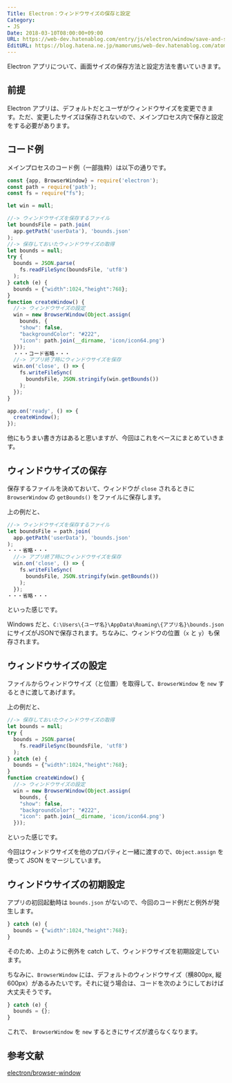 ```yaml
---
Title: Electron：ウィンドウサイズの保存と設定
Category:
- JS
Date: 2018-03-10T08:00:00+09:00
URL: https://web-dev.hatenablog.com/entry/js/electron/window/save-and-set-bounds
EditURL: https://blog.hatena.ne.jp/mamorums/web-dev.hatenablog.com/atom/entry/17391345971623223655
---
```


Electron アプリについて、画面サイズの保存方法と設定方法を書いていきます。


## 前提
Electron アプリは、デフォルトだとユーザがウィンドウサイズを変更できます。ただ、変更したサイズは保存されないので、メインプロセス内で保存と設定をする必要があります。


## コード例
メインプロセスのコード例（一部抜粋）は以下の通りです。

```javascript
const {app, BrowserWindow} = require('electron');
const path = require('path');
const fs = require("fs");

let win = null;

//-> ウィンドウサイズを保存するファイル
let boundsFile = path.join(
  app.getPath('userData'), 'bounds.json'
);
//-> 保存しておいたウィンドウサイズの取得
let bounds = null;
try {
  bounds = JSON.parse(
    fs.readFileSync(boundsFile, 'utf8')
  );
} catch (e) {
  bounds = {"width":1024,"height":768};
}
function createWindow() {
  //-> ウィンドウサイズの設定
  win = new BrowserWindow(Object.assign(
    bounds, {
    "show": false,
    "backgroundColor": "#222", 
    "icon": path.join(__dirname, 'icon/icon64.png')
  }));
  ・・・コード省略・・・
  //-> アプリ終了時にウィンドウサイズを保存
  win.on('close', () => { 
    fs.writeFileSync(
      boundsFile, JSON.stringify(win.getBounds())
    );
  });
}

app.on('ready', () => {
  createWindow();
});
```

他にもうまい書き方はあると思いますが、今回はこれをベースにまとめていきます。


## ウィンドウサイズの保存
保存するファイルを決めておいて、ウィンドウが `close` されるときに `BrowserWindow` の `getBounds()` をファイルに保存します。

上の例だと、

```javascript
//-> ウィンドウサイズを保存するファイル
let boundsFile = path.join(
  app.getPath('userData'), 'bounds.json'
);
・・・省略・・・
  //-> アプリ終了時にウィンドウサイズを保存
  win.on('close', () => { 
    fs.writeFileSync(
      boundsFile, JSON.stringify(win.getBounds())
    );
  });
・・・省略・・・
```

といった感じです。


Windows だと、`C:\Users\{ユーザ名}\AppData\Roaming\{アプリ名}\bounds.json` にサイズがJSONで保存されます。ちなみに、ウィンドウの位置（`x` と `y`）も保存されます。


## ウィンドウサイズの設定
ファイルからウィンドウサイズ（と位置）を取得して、`BrowserWindow` を `new` するときに渡してあげます。

上の例だと、

```javascript
//-> 保存しておいたウィンドウサイズの取得
let bounds = null;
try {
  bounds = JSON.parse(
    fs.readFileSync(boundsFile, 'utf8')
  );
} catch (e) {
  bounds = {"width":1024,"height":768};
}
function createWindow() {
  //-> ウィンドウサイズの設定
  win = new BrowserWindow(Object.assign(
    bounds, {
    "show": false,
    "backgroundColor": "#222", 
    "icon": path.join(__dirname, 'icon/icon64.png')
  }));
```

といった感じです。

今回はウィンドウサイズを他のプロパティと一緒に渡すので、`Object.assign` を使って JSON をマージしています。


## ウィンドウサイズの初期設定
アプリの初回起動時は `bounds.json` がないので、今回のコード例だと例外が発生します。

```javascript
} catch (e) {
  bounds = {"width":1024,"height":768};
}
```

そのため、上のように例外を catch して、ウィンドウサイズを初期設定しています。

ちなみに、`BrowserWindow` には、デフォルトのウィンドウサイズ（横800px, 縦600px）があるみたいです。それに従う場合は、コードを次のようにしておけば大丈夫そうです。

```javascript
} catch (e) {
  bounds = {};
}
```

これで、 `BrowserWindow` を `new` するときにサイズが渡らなくなります。


## 参考文献
[electron/browser-window](https://github.com/electron/electron/blob/master/docs/api/browser-window.md)

